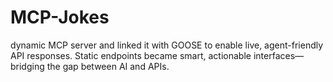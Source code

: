 # MCP-Jokes
dynamic MCP server and linked it with GOOSE to enable live, agent-friendly API responses. Static endpoints became smart, actionable interfaces—bridging the gap between AI and APIs.
